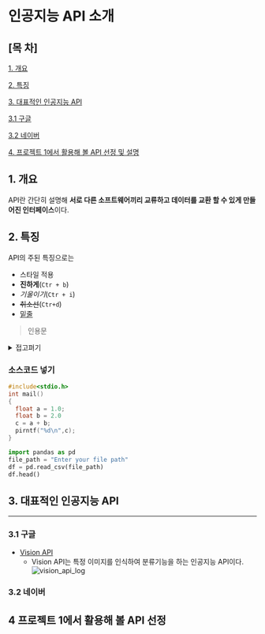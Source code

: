 # 인공지능 API 소개
## [목 차]
[1. 개요](#1-개요)

[2. 특징](#2-특징)

[3. 대표적인 인공지능 API](#3-대표적인-인공지능-api)

[3.1 구글](#31-구글)

[3.2 네이버](#32-네이버)

[4. 프로젝트 1에서 활용해 볼 API 선정 및 설명](#4-프로젝트-1에서-활용해-볼-api-선정)

## 1. 개요
  API란 간단히 설명해 **서로 다른 소프트웨어끼리 교류하고 데이터를 교환 할 수 있게 만들어진 인터페이스**이다.



## 2. 특징
API의 주된 특징으로는 
- 스타일 적용
- **진하게**(`Ctr + b`)
- *기울이기*(`Ctr + i`)
- <s>취소선</s>(`Ctr+d`)
- <u>밑줄</u>
> 인용문

<details><summary>접고펴기
</summary>
내용작성
</details>

### 소스코드 넣기 ###
``` cpp
#include<stdio.h>
int mail()
{
  float a = 1.0;
  float b = 2.0
  c = a + b;
  pirntf("%d\n",c);
}
```
```python
import pandas as pd
file_path = "Enter your file path"
df = pd.read_csv(file_path)
df.head()
```

## 3. 대표적인 인공지능 API

* * *


### 3.1 구글

- [Vision API](#https://cloud.google.com/vision?hl=ko)
  - Vision API는 특정 이미지를 인식하여 분류기능을 하는 인공지능 API이다.
  ![vision_api_log](https://community.appinventor.mit.edu/uploads/default/optimized/3X/2/a/2ad031bc25a55c4d3f55ff5ead8b2de63cdf28bf_2_200x178.png)  



### 3.2 네이버

## 4 프로젝트 1에서 활용해 볼 API 선정
